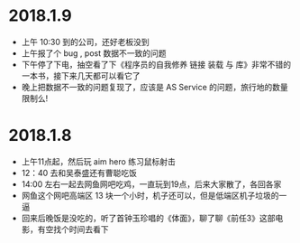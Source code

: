 # 2018.1.9
- 上午 10:30 到的公司，还好老板没到
- 上午报了个 bug , post 数据不一致的问题
- 下午停了下电，抽空看了下《程序员的自我修养 链接 装载 与 库》非常不错的一本书，接下来几天都可以看它了
- 晚上把数据不一致的问题复现了，应该是 AS Service 的问题，旅行地的数量限制么!

# 2018.1.8
- 上午11点起，然后玩 aim hero 练习鼠标射击
- 12：40 去和吴泰盛还有曹聪吃饭
- 14:00 左右一起去网鱼网吧吃鸡，一直玩到19点，后来大家散了，各回各家
- 网鱼这个网吧高端区 13 块一个小时，机子还可以，但是低端区机子垃圾的一逼
- 回来后晚饭是没吃的，听了首钟玉珍唱的《体面》，聊了聊《前任3》这部电影，有空找个时间去看下
